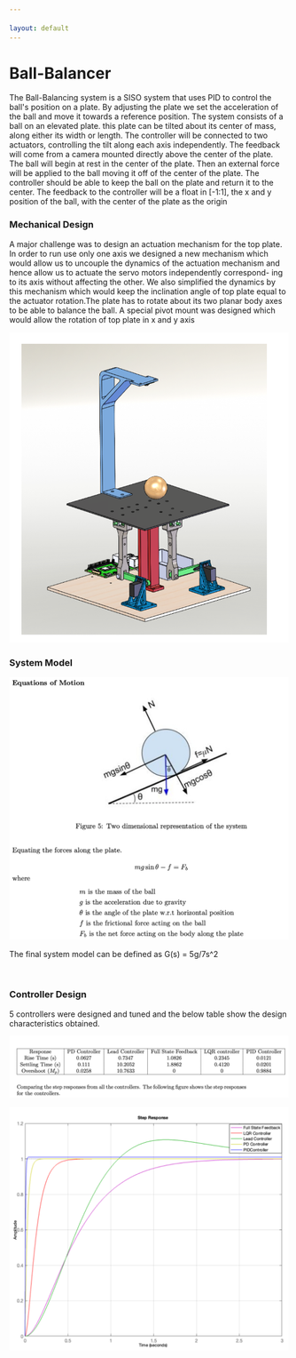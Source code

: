 ```yaml
---

layout: default
---
```


# Ball-Balancer
The Ball-Balancing system is a SISO system that uses PID to control the ball's position on a plate. 
By adjusting the plate we set the acceleration of the ball and move it towards a reference position. 
The system consists of a ball on an elevated plate. this plate can be tilted about its center of mass, along either its width or length. The controller will be connected to two actuators, controlling the tilt along each axis independently. The feedback will come from a camera mounted directly above the center of the plate. The ball will begin at rest in the center of the plate. Then an external force will be applied to the ball moving it off of the center of the plate. The controller should be able to keep the ball on the plate and return it to the center. The feedback to the controller will be a float in [-1:1], the x and y position of the ball, with the center of the plate as the origin

### Mechanical Design
A major challenge was to design an actuation mechanism for the top plate. In order to run use only one axis we designed a new mechanism which would allow us to uncouple the dynamics of the actuation mechanism and hence allow us to actuate the servo motors independently correspond- ing to its axis without affecting the other. We also simplified the dynamics by this mechanism which would keep the inclination angle of top plate equal to the actuator rotation.The plate has to rotate about its two planar body axes to be able to balance the ball. A special pivot mount was designed which would allow the rotation of top plate in x and y axis

![CAD](../Images/Ball_Balancer/cad.png)

### System Model

![CAD](../Images/Ball_Balancer/sys_model.png)

The final system model can be defined as G(s) = 5g/7s^2


<br>

### Controller Design
5 controllers were designed and tuned and the below table show the design characteristics obtained.

![Controller](../Images/Ball_Balancer/table1.png)

![Controller](../Images/Ball_Balancer/controllerComparision.png)


